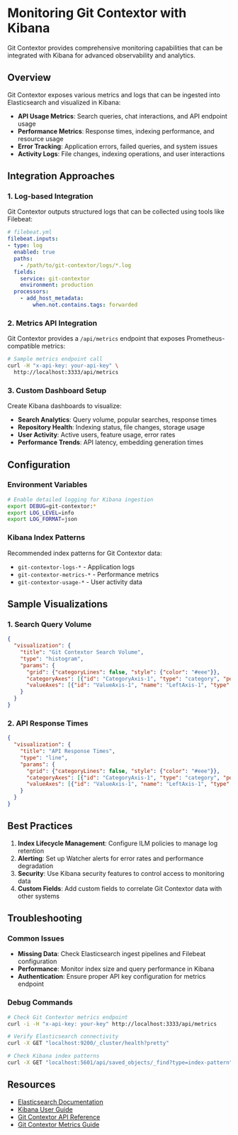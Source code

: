 # Monitoring Git Contextor with Kibana

Git Contextor provides comprehensive monitoring capabilities that can be integrated with Kibana for advanced observability and analytics.

## Overview

Git Contextor exposes various metrics and logs that can be ingested into Elasticsearch and visualized in Kibana:

- **API Usage Metrics**: Search queries, chat interactions, and API endpoint usage
- **Performance Metrics**: Response times, indexing performance, and resource usage
- **Error Tracking**: Application errors, failed queries, and system issues
- **Activity Logs**: File changes, indexing operations, and user interactions

## Integration Approaches

### 1. Log-based Integration

Git Contextor outputs structured logs that can be collected using tools like Filebeat:

```yaml
# filebeat.yml
filebeat.inputs:
- type: log
  enabled: true
  paths:
    - /path/to/git-contextor/logs/*.log
  fields:
    service: git-contextor
    environment: production
  processors:
    - add_host_metadata:
        when.not.contains.tags: forwarded
```

### 2. Metrics API Integration

Git Contextor provides a `/api/metrics` endpoint that exposes Prometheus-compatible metrics:

```bash
# Sample metrics endpoint call
curl -H "x-api-key: your-api-key" \
  http://localhost:3333/api/metrics
```

### 3. Custom Dashboard Setup

Create Kibana dashboards to visualize:

- **Search Analytics**: Query volume, popular searches, response times
- **Repository Health**: Indexing status, file changes, storage usage
- **User Activity**: Active users, feature usage, error rates
- **Performance Trends**: API latency, embedding generation times

## Configuration

### Environment Variables

```bash
# Enable detailed logging for Kibana ingestion
export DEBUG=git-contextor:*
export LOG_LEVEL=info
export LOG_FORMAT=json
```

### Kibana Index Patterns

Recommended index patterns for Git Contextor data:

- `git-contextor-logs-*` - Application logs
- `git-contextor-metrics-*` - Performance metrics
- `git-contextor-usage-*` - User activity data

## Sample Visualizations

### 1. Search Query Volume
```json
{
  "visualization": {
    "title": "Git Contextor Search Volume",
    "type": "histogram",
    "params": {
      "grid": {"categoryLines": false, "style": {"color": "#eee"}},
      "categoryAxes": [{"id": "CategoryAxis-1", "type": "category", "position": "bottom"}],
      "valueAxes": [{"id": "ValueAxis-1", "name": "LeftAxis-1", "type": "value", "position": "left"}]
    }
  }
}
```

### 2. API Response Times
```json
{
  "visualization": {
    "title": "API Response Times",
    "type": "line",
    "params": {
      "grid": {"categoryLines": false, "style": {"color": "#eee"}},
      "categoryAxes": [{"id": "CategoryAxis-1", "type": "category", "position": "bottom"}],
      "valueAxes": [{"id": "ValueAxis-1", "name": "LeftAxis-1", "type": "value", "position": "left"}]
    }
  }
}
```

## Best Practices

1. **Index Lifecycle Management**: Configure ILM policies to manage log retention
2. **Alerting**: Set up Watcher alerts for error rates and performance degradation
3. **Security**: Use Kibana security features to control access to monitoring data
4. **Custom Fields**: Add custom fields to correlate Git Contextor data with other systems

## Troubleshooting

### Common Issues

- **Missing Data**: Check Elasticsearch ingest pipelines and Filebeat configuration
- **Performance**: Monitor index size and query performance in Kibana
- **Authentication**: Ensure proper API key configuration for metrics endpoint

### Debug Commands

```bash
# Check Git Contextor metrics endpoint
curl -i -H "x-api-key: your-key" http://localhost:3333/api/metrics

# Verify Elasticsearch connectivity
curl -X GET "localhost:9200/_cluster/health?pretty"

# Check Kibana index patterns
curl -X GET "localhost:5601/api/saved_objects/_find?type=index-pattern"
```

## Resources

- [Elasticsearch Documentation](https://www.elastic.co/guide/en/elasticsearch/reference/current/index.html)
- [Kibana User Guide](https://www.elastic.co/guide/en/kibana/current/index.html)
- [Git Contextor API Reference](../API_REFERENCE.md)
- [Git Contextor Metrics Guide](../ADVANCED_CONFIGURATION.md#monitoring-and-observability)
